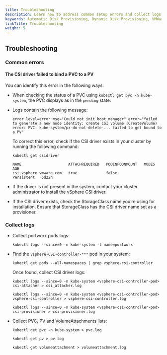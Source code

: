 ```yaml
---
title: Troubleshooting
description: Learn how to address common setup errors and collect logs
keywords: Automatic Disk Provisioning, Dynamic Disk Provisioning, VMWare, Tanzu, vSphere ASG, Kubernetes, k8s, troubleshooting
linkTitle: Troubleshooting
weight: 5
---
```



## Troubleshooting
### Common errors
#### The CSI driver failed to bind a PVC to a PV

You can identify this error in the following ways:

* When checking the status of a PVC using `kubectl get pvc -n kube-system`, the PVC displays as in the `pending` state.
* Logs contain the following message: 

    ```
    error level=error msg="Could not init boot manager" error="failed to generate a new node identity: create CSI volume (CreateVolume) error: PVC: kube-system/px-do-not-delete-... failed to get bound to a PV"
    ```

    To correct this error, check if the CSI driver exists in your cluster by running the following command:
    
    ```text
    kubectl get csidriver
    ```
    ```output
    NAME                     ATTACHREQUIRED   PODINFOONMOUNT   MODES        AGE
    csi.vsphere.vmware.com   true             false            Persistent   6d22h
    ```

* If the driver is not present in the system, contact your cluster administrator to install the vSphere CSI driver.
* If the CSI driver exists, check the StorageClass name you’re using for installation. Ensure that StorageClass has the CSI driver name set as a provisioner.

### Collect logs

* Collect portworx pods logs:

    ```
    kubectl logs --since=0 -n kube-system -l name=portworx
    ```

* Find the `vsphere-CSI-controller-***` pod in your system:

    ```text
    kubectl get pods --all-namespaces | grep vsphere-csi-controller
    ```

    Once found, collect CSI driver logs:

    ```text
    kubectl logs --since=0 -n kube-system <vsphere-csi-controller-pod> csi-attacher > csi_attacher.log

    kubectl logs --since=0 -n kube-system <vsphere-csi-controller-pod> vsphere-csi-controller > vsphere-csi-controller.log

    kubectl logs --since=0 -n kube-system <vsphere-csi-controller-pod> csi-provisioner > csi-provisioner.log

    ```

* Collect PVC, PV and VolumeAttachments lists:

    ```text
    kubectl get pvc -n kube-system > pvc.log

    kubectl get pv > pv.log

    kubectl get volumeattachment > volumeattachment.log

    ```
